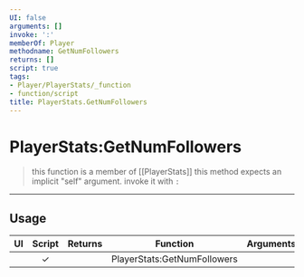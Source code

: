 ```yaml
---
UI: false
arguments: []
invoke: ':'
memberOf: Player
methodname: GetNumFollowers
returns: []
script: true
tags:
- Player/PlayerStats/_function
- function/script
title: PlayerStats.GetNumFollowers
---
```

# PlayerStats:GetNumFollowers
> this function is a member of [[PlayerStats]]
> this method expects an implicit "self" argument. invoke it with `:`
-----
## Usage
|  UI | Script | Returns | Function | Arguments |
|:---:|:------:|-------:|:--------:|:---------|
| |✓||PlayerStats:GetNumFollowers||
